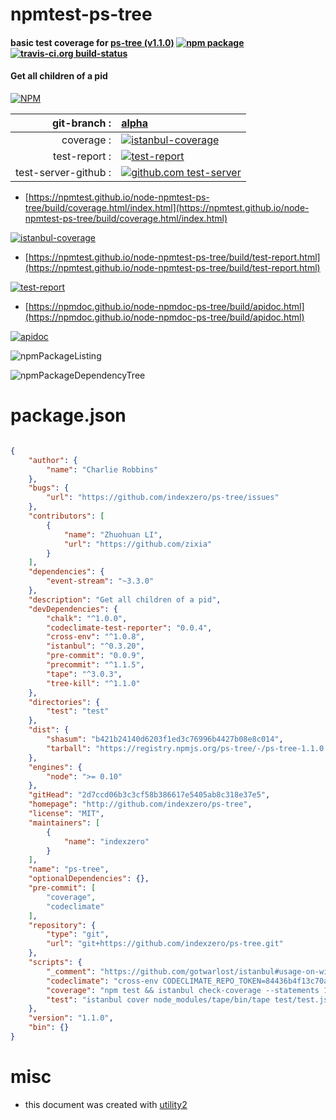# npmtest-ps-tree

#### basic test coverage for  [ps-tree (v1.1.0)](http://github.com/indexzero/ps-tree)  [![npm package](https://img.shields.io/npm/v/npmtest-ps-tree.svg?style=flat-square)](https://www.npmjs.org/package/npmtest-ps-tree) [![travis-ci.org build-status](https://api.travis-ci.org/npmtest/node-npmtest-ps-tree.svg)](https://travis-ci.org/npmtest/node-npmtest-ps-tree)

#### Get all children of a pid

[![NPM](https://nodei.co/npm/ps-tree.png?downloads=true&downloadRank=true&stars=true)](https://www.npmjs.com/package/ps-tree)

| git-branch : | [alpha](https://github.com/npmtest/node-npmtest-ps-tree/tree/alpha)|
|--:|:--|
| coverage : | [![istanbul-coverage](https://npmtest.github.io/node-npmtest-ps-tree/build/coverage.badge.svg)](https://npmtest.github.io/node-npmtest-ps-tree/build/coverage.html/index.html)|
| test-report : | [![test-report](https://npmtest.github.io/node-npmtest-ps-tree/build/test-report.badge.svg)](https://npmtest.github.io/node-npmtest-ps-tree/build/test-report.html)|
| test-server-github : | [![github.com test-server](https://npmtest.github.io/node-npmtest-ps-tree/GitHub-Mark-32px.png)](https://npmtest.github.io/node-npmtest-ps-tree/build/app/index.html) | | build-artifacts : | [![build-artifacts](https://npmtest.github.io/node-npmtest-ps-tree/glyphicons_144_folder_open.png)](https://github.com/npmtest/node-npmtest-ps-tree/tree/gh-pages/build)|

- [https://npmtest.github.io/node-npmtest-ps-tree/build/coverage.html/index.html](https://npmtest.github.io/node-npmtest-ps-tree/build/coverage.html/index.html)

[![istanbul-coverage](https://npmtest.github.io/node-npmtest-ps-tree/build/screenCapture.buildCi.browser.%252Ftmp%252Fbuild%252Fcoverage.lib.html.png)](https://npmtest.github.io/node-npmtest-ps-tree/build/coverage.html/index.html)

- [https://npmtest.github.io/node-npmtest-ps-tree/build/test-report.html](https://npmtest.github.io/node-npmtest-ps-tree/build/test-report.html)

[![test-report](https://npmtest.github.io/node-npmtest-ps-tree/build/screenCapture.buildCi.browser.%252Ftmp%252Fbuild%252Ftest-report.html.png)](https://npmtest.github.io/node-npmtest-ps-tree/build/test-report.html)

- [https://npmdoc.github.io/node-npmdoc-ps-tree/build/apidoc.html](https://npmdoc.github.io/node-npmdoc-ps-tree/build/apidoc.html)

[![apidoc](https://npmdoc.github.io/node-npmdoc-ps-tree/build/screenCapture.buildCi.browser.%252Ftmp%252Fbuild%252Fapidoc.html.png)](https://npmdoc.github.io/node-npmdoc-ps-tree/build/apidoc.html)

![npmPackageListing](https://npmtest.github.io/node-npmtest-ps-tree/build/screenCapture.npmPackageListing.svg)

![npmPackageDependencyTree](https://npmtest.github.io/node-npmtest-ps-tree/build/screenCapture.npmPackageDependencyTree.svg)



# package.json

```json

{
    "author": {
        "name": "Charlie Robbins"
    },
    "bugs": {
        "url": "https://github.com/indexzero/ps-tree/issues"
    },
    "contributors": [
        {
            "name": "Zhuohuan LI",
            "url": "https://github.com/zixia"
        }
    ],
    "dependencies": {
        "event-stream": "~3.3.0"
    },
    "description": "Get all children of a pid",
    "devDependencies": {
        "chalk": "^1.0.0",
        "codeclimate-test-reporter": "0.0.4",
        "cross-env": "^1.0.8",
        "istanbul": "^0.3.20",
        "pre-commit": "0.0.9",
        "precommit": "^1.1.5",
        "tape": "^3.0.3",
        "tree-kill": "^1.1.0"
    },
    "directories": {
        "test": "test"
    },
    "dist": {
        "shasum": "b421b24140d6203f1ed3c76996b4427b08e8c014",
        "tarball": "https://registry.npmjs.org/ps-tree/-/ps-tree-1.1.0.tgz"
    },
    "engines": {
        "node": ">= 0.10"
    },
    "gitHead": "2d7ccd06b3c3cf58b386617e5405ab8c318e37e5",
    "homepage": "http://github.com/indexzero/ps-tree",
    "license": "MIT",
    "maintainers": [
        {
            "name": "indexzero"
        }
    ],
    "name": "ps-tree",
    "optionalDependencies": {},
    "pre-commit": [
        "coverage",
        "codeclimate"
    ],
    "repository": {
        "type": "git",
        "url": "git+https://github.com/indexzero/ps-tree.git"
    },
    "scripts": {
        "_comment": "https://github.com/gotwarlost/istanbul#usage-on-windows",
        "codeclimate": "cross-env CODECLIMATE_REPO_TOKEN=84436b4f13c70ace9c62e7f04928bf23c234eb212c0232d39d7fb1535beb2da5 codeclimate < coverage/lcov.info",
        "coverage": "npm test && istanbul check-coverage --statements 100 --functions 100 --lines 100 --branches 100",
        "test": "istanbul cover node_modules/tape/bin/tape test/test.js test/direct.js"
    },
    "version": "1.1.0",
    "bin": {}
}
```



# misc
- this document was created with [utility2](https://github.com/kaizhu256/node-utility2)
